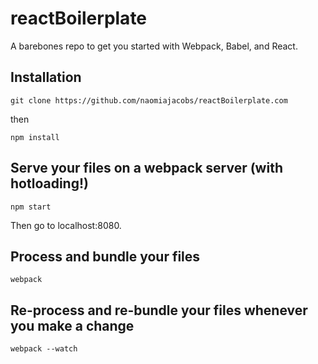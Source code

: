 # reactBoilerplate

A barebones repo to get you started with Webpack, Babel, and React. 

## Installation

`git clone https://github.com/naomiajacobs/reactBoilerplate.com`

then

`npm install`

## Serve your files on a webpack server (with hotloading!)

`npm start`

Then go to localhost:8080.

## Process and bundle your files

`webpack`

## Re-process and re-bundle your files whenever you make a change

`webpack --watch`

